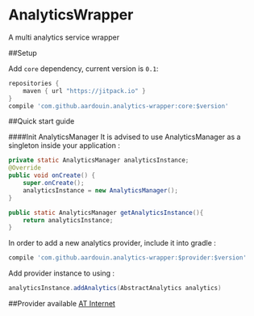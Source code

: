 # AnalyticsWrapper
A multi analytics service wrapper

##Setup

Add `core` dependency, current version is `0.1`: 

```groovy
repositories {
    maven { url "https://jitpack.io" }
}
compile 'com.github.aardouin.analytics-wrapper:core:$version'
```


##Quick start guide

####Init AnalyticsManager 
It is advised to use AnalyticsManager as a singleton inside your application : 

```java
private static AnalyticsManager analyticsInstance;
@Override
public void onCreate() {
    super.onCreate();
    analyticsInstance = new AnalyticsManager();
}

public static AnalyticsManager getAnalyticsInstance(){
    return analyticsInstance;
}
```


In order to add a new analytics provider, include it into gradle : 

```groovy
compile 'com.github.aardouin.analytics-wrapper:$provider:$version'
```

Add provider instance to using : 

```java
analyticsInstance.addAnalytics(AbstractAnalytics analytics)
```


##Provider available
[AT Internet](./atinternet/)
